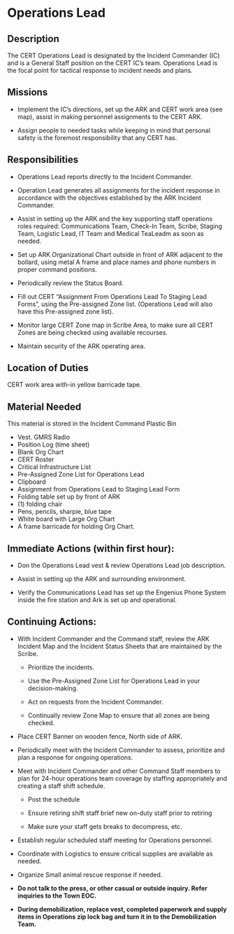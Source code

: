 
# Operations Lead

## Description

The CERT Operations Lead is designated by the Incident Commander \(IC\) and is a General Staff position on the CERT IC’s team. Operations Lead is the focal point for tactical response to incident needs and plans.

## Missions

* Implement the IC’s directions, set up the ARK and CERT work area \(see map\), assist in making personnel assignments to the CERT ARK.

* Assign people to needed tasks while keeping in mind that personal safety is the foremost responsibility that any CERT has.

## Responsibilities

* Operations Lead reports directly to the Incident Commander.

* Operation Lead generates all assignments for the incident response in accordance with the objectives established by the ARK Incident Commander.

* Assist in setting up the ARK and the key supporting staff operations roles required: Communications Team, Check-In Team, Scribe, Staging Team, Logistic Lead, IT Team and Medical TeaLeadm as soon as needed.

* Set up ARK Organizational Chart outside in front of ARK adjacent to the bollard, using metal A frame and place names and phone numbers in proper command positions.

* Periodically review the Status Board.

* Fill out CERT “Assignment From Operations Lead To Staging Lead Forms”, using the Pre-assigned Zone list. \(Operations Lead will also have this Pre-assigned zone list\).

* Monitor large CERT Zone map in Scribe Area, to make sure all CERT Zones are being checked using available recourses.

* Maintain security of the ARK operating area.

## Location of Duties

CERT work area with-in yellow barricade tape.

## Material Needed

This material is stored in the Incident Command Plastic Bin

* Vest. GMRS Radio
* Position Log \(time sheet\)
* Blank Org Chart
* CERT Roster
* Critical Infrastructure List
* Pre-Assigned Zone List for Operations Lead
* Clipboard
* Assignment from Operations Lead to Staging Lead Form
* Folding table set up by front of ARK
* \(1\) folding chair
* Pens, pencils, sharpie, blue tape
* White board with Large Org Chart
* A frame barricade for holding Org Chart.

## Immediate Actions \(within first hour\):

* Don the Operations Lead vest & review Operations Lead job description.

* Assist in setting up the ARK and surrounding environment.

* Verify the Communications Lead has set up the Engenius Phone System inside the fire station and Ark is set up and operational.

## Continuing Actions:

* With Incident Commander and the Command staff, review the ARK Incident Map and the Incident Status Sheets that are maintained by the Scribe.

  * Prioritize the incidents.

  * Use the Pre-Assigned Zone List for Operations Lead in your decision-making.

  * Act on requests from the Incident Commander.

  * Continually review Zone Map to ensure that all zones are being checked.

* Place CERT Banner on wooden fence, North side of ARK.

* Periodically meet with the Incident Commander to assess, prioritize and plan a response for ongoing operations.

* Meet with Incident Commander and other Command Staff members to plan for 24-hour operations team coverage by staffing appropriately and creating a staff shift schedule.

  * Post the schedule

  * Ensure retiring shift staff brief new on-duty staff prior to retiring

  * Make sure your staff gets breaks to decompress, etc.

* Establish regular scheduled staff meeting for Operations personnel.

* Coordinate with Logistics to ensure critical supplies are available as needed.

* Organize Small animal rescue response if needed.

* **Do not talk to the press, or other casual or outside inquiry. Refer inquiries to the Town EOC.**

* **During demobilization, replace vest, completed paperwork and supply items in Operations zip lock bag and turn it in to the Demobilization Team.**



